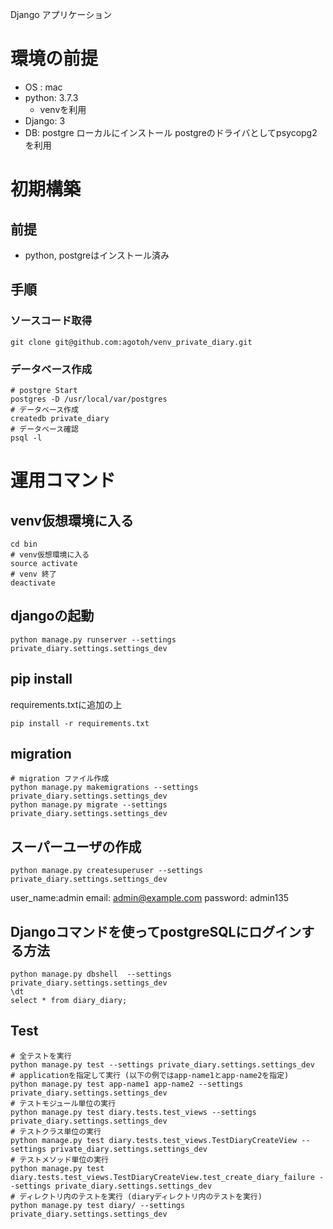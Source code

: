 Django アプリケーション
# 環境の前提
 - OS : mac
 - python: 3.7.3
    - venvを利用
 - Django: 3
 - DB: postgre ローカルにインストール
    postgreのドライバとしてpsycopg2を利用

# 初期構築
## 前提
 - python, postgreはインストール済み

## 手順
### ソースコード取得
```bash:
git clone git@github.com:agotoh/venv_private_diary.git
```
### データベース作成
```bash:
# postgre Start
postgres -D /usr/local/var/postgres
# データベース作成
createdb private_diary
# データベース確認
psql -l
```
# 運用コマンド
## venv仮想環境に入る
```bash:
cd bin
# venv仮想環境に入る
source activate
# venv 終了
deactivate
```
## djangoの起動
```bash:
python manage.py runserver --settings private_diary.settings.settings_dev
```
## pip install
requirements.txtに追加の上
```
pip install -r requirements.txt
```

## migration
```
# migration ファイル作成
python manage.py makemigrations --settings private_diary.settings.settings_dev
python manage.py migrate --settings private_diary.settings.settings_dev
```

## スーパーユーザの作成
```
python manage.py createsuperuser --settings private_diary.settings.settings_dev
```
user_name:admin
email: admin@example.com
password: admin135

## Djangoコマンドを使ってpostgreSQLにログインする方法
```
python manage.py dbshell  --settings private_diary.settings.settings_dev
\dt
select * from diary_diary;
```

## Test
```
# 全テストを実行
python manage.py test --settings private_diary.settings.settings_dev
# applicationを指定して実行 (以下の例ではapp-name1とapp-name2を指定)
python manage.py test app-name1 app-name2 --settings private_diary.settings.settings_dev
# テストモジュール単位の実行
python manage.py test diary.tests.test_views --settings private_diary.settings.settings_dev
# テストクラス単位の実行
python manage.py test diary.tests.test_views.TestDiaryCreateView --settings private_diary.settings.settings_dev
# テストメソッド単位の実行
python manage.py test diary.tests.test_views.TestDiaryCreateView.test_create_diary_failure --settings private_diary.settings.settings_dev
# ディレクトリ内のテストを実行 (diaryディレクトリ内のテストを実行)
python manage.py test diary/ --settings private_diary.settings.settings_dev
```

